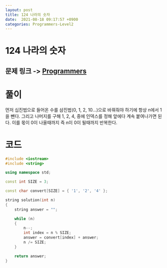 ```yaml
---
layout: post
title: 124 나라의 숫자
date:  2021-08-18 09:17:57 +0900
categories: Programmers-Level2
---
```


# 124 나라의 숫자
## 문제 링크 -> [Programmers](https://programmers.co.kr/learn/courses/30/lessons/12899)

# 풀이
먼저 십진법으로 들어온 수를 삼진법(0, 1, 2, 10...)으로 바꿔줘야 하기에 항상 n에서 1을 뺀다. 그리고 나머지를 구해 1, 2, 4, 중에 인덱스를 정해 앞에다 계속 붙여나가면 된다. 이를 몫이 0이 나올때까지 즉 n이 0이 될때까지 반복한다.

# 코드
```c++
#include <iostream>
#include <string>

using namespace std;

const int SIZE = 3;

const char convert[SIZE] = { '1', '2', '4' };

string solution(int n) 
{
    string answer = "";

    while (n)
    {
        n--;
        int index = n % SIZE;
        answer = convert[index] + answer;
        n /= SIZE;
    }

    return answer;
}
```